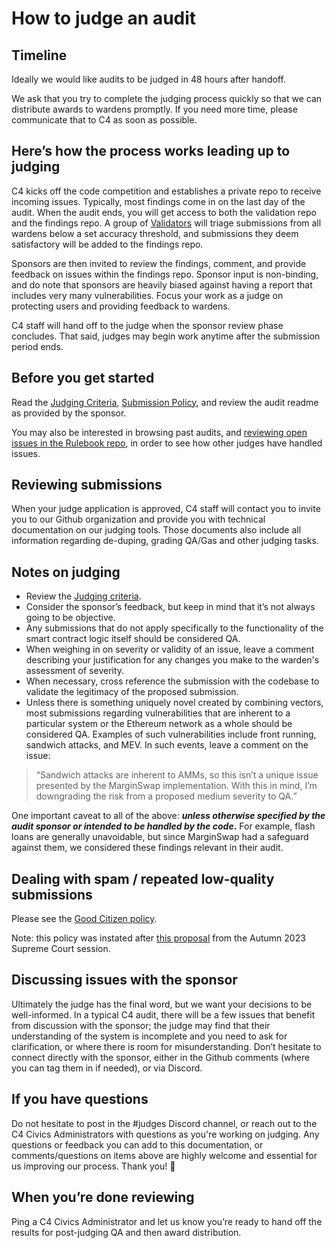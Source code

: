 # How to judge an audit

## Timeline
Ideally we would like audits to be judged in 48 hours after handoff.

We ask that you try to complete the judging process quickly so that we can distribute awards to wardens promptly. If you need more time, please communicate that to C4 as soon as possible.

## Here’s how the process works leading up to judging

C4 kicks off the code competition and establishes a private repo to receive incoming issues. Typically, most findings come in on the last day of the audit. When the audit ends, you will get access to both the validation repo and the findings repo. A group of [Validators](https://docs.code4rena.com/certified-contributors/validators.md) will triage submissions from all wardens below a set accuracy threshold, and submissions they deem satisfactory will be added to the findings repo.

Sponsors are then invited to review the findings, comment, and provide feedback on issues within the findings repo. Sponsor input is non-binding, and do note that sponsors are heavily biased against having a report that includes very many vulnerabilities. Focus your work as a judge on protecting users and providing feedback to wardens.

C4 staff will hand off to the judge when the sponsor review phase concludes. That said, judges may begin work anytime after the submission period ends.

## Before you get started

Read the [Judging Criteria](https://docs.code4rena.com/roles/wardens/judging-criteria), [Submission Policy](https://docs.code4rena.com/wardens/submission-policy.md), and review the audit readme as provided by the sponsor.

You may also be interested in browsing past audits, and [reviewing open issues in the Rulebook repo](https://github.com/code-423n4/rulebook/issues), in order to see how other judges have handled issues.

## Reviewing submissions
When your judge application is approved, C4 staff will contact you to invite you to our Github organization and provide you with technical documentation on our judging tools.
Those documents also include all information regarding de-duping, grading QA/Gas and other judging tasks.

## Notes on judging

* Review the [Judging criteria](https://docs.code4rena.com/roles/wardens/judging-criteria).
* Consider the sponsor’s feedback, but keep in mind that it’s not always going to be objective.
* Any submissions that do not apply specifically to the functionality of the smart contract logic itself should be considered QA.
* When weighing in on severity or validity of an issue, leave a comment describing your justification for any changes you make to the warden's assessment of severity.
* When necessary, cross reference the submission with the codebase to validate the legitimacy of the proposed submission.
* Unless there is something uniquely novel created by combining vectors, most submissions regarding vulnerabilities that are inherent to a particular system or the Ethereum network as a whole should be considered QA. Examples of such vulnerabilities include front running, sandwich attacks, and MEV. In such events, leave a comment on the issue:

> “Sandwich attacks are inherent to AMMs, so this isn’t a unique issue presented by the MarginSwap implementation. With this in mind, I’m downgrading the risk from a proposed medium severity to QA.”

One important caveat to all of the above: _**unless otherwise specified by the audit sponsor or intended to be handled by the code**_**.** For example, flash loans are generally unavoidable, but since MarginSwap had a safeguard against them, we considered these findings relevant in their audit.

## Dealing with spam / repeated low-quality submissions

Please see the [Good Citizen policy](https://docs.code4rena.com/roles/wardens/submission-guidelines#good-citizenship-is-a-requirement-for-compensation).

Note: this policy was instated after [this proposal](https://docs.code4rena.com/awarding/judging-criteria/supreme-court-decisions-fall-2023#proposal-penalties-for-invalid-submissions) from the Autumn 2023 Supreme Court session.

## Discussing issues with the sponsor

Ultimately the judge has the final word, but we want your decisions to be well-informed. In a typical C4 audit, there will be a few issues that benefit from discussion with the sponsor; the judge may find that their understanding of the system is incomplete and you need to ask for clarification, or where there is room for misunderstanding. Don’t hesitate to connect directly with the sponsor, either in the Github comments (where you can tag them in if needed), or via Discord.

## If you have questions

Do not hesitate to post in the #judges Discord channel, or reach out to the C4 Civics Administrators with questions as you're working on judging. Any questions or feedback you can add to this documentation, or comments/questions on items above are highly welcome and essential for us improving our process. Thank you! 🙏

## When you’re done reviewing

Ping a C4 Civics Administrator and let us know you’re ready to hand off the results for post-judging QA and then award distribution.
